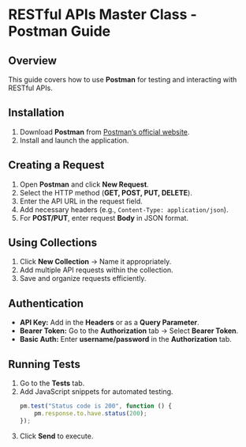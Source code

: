 ﻿# RESTful APIs Master Class - Postman Guide

## Overview
This guide covers how to use **Postman** for testing and interacting with RESTful APIs.

## Installation
1. Download **Postman** from [Postman’s official website](https://www.postman.com/downloads/).
2. Install and launch the application.

## Creating a Request
1. Open **Postman** and click **New Request**.
2. Select the HTTP method (**GET, POST, PUT, DELETE**).
3. Enter the API URL in the request field.
4. Add necessary headers (e.g., `Content-Type: application/json`).
5. For **POST/PUT**, enter request **Body** in JSON format.

## Using Collections
1. Click **New Collection** → Name it appropriately.
2. Add multiple API requests within the collection.
3. Save and organize requests efficiently.

## Authentication
- **API Key:** Add in the **Headers** or as a **Query Parameter**.
- **Bearer Token:** Go to the **Authorization** tab → Select **Bearer Token**.
- **Basic Auth:** Enter **username/password** in the **Authorization** tab.

## Running Tests
1. Go to the **Tests** tab.
2. Add JavaScript snippets for automated testing.
   ```javascript
   pm.test("Status code is 200", function () {
       pm.response.to.have.status(200);
   });
   ```
3. Click **Send** to execute.